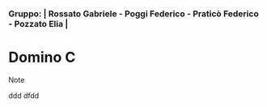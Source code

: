 ### Gruppo: | Rossato Gabriele - Poggi Federico - Praticò Federico - Pozzato Elia |

# Domino C

<!-- ```c
Compilazione sistemi UNIX:

path: $workspaceFolde
command: make

``` -->

> [!NOTE]
> ddd
> dfdd
